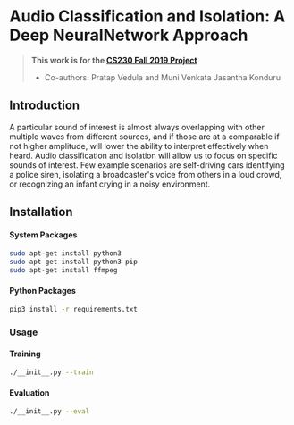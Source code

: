 # Audio Classification and Isolation: A Deep NeuralNetwork Approach

>__This work is for the [CS230 Fall 2019 Project](https://cs230.stanford.edu/project/)__
>* Co-authors: Pratap Vedula and Muni Venkata Jasantha Konduru

## Introduction
A particular sound of interest is almost always overlapping with other multiple waves from different sources, and if those are at a comparable if not higher amplitude, will lower the ability to interpret effectively when heard. Audio classification and isolation will allow us to focus on specific sounds of interest. Few example scenarios are self-driving cars identifying a police siren, isolating a broadcaster's voice from others in a loud crowd, or recognizing an infant crying in a noisy environment.

## Installation
#### System Packages
```bash
sudo apt-get install python3
sudo apt-get install python3-pip
sudo apt-get install ffmpeg
```

#### Python Packages
```bash
pip3 install -r requirements.txt
```

### Usage
#### Training
```bash
./__init__.py --train 
```

#### Evaluation
```bash
./__init__.py --eval
```
